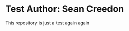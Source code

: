 Test
Author: Sean Creedon
=============================

This repository is just a test again again
